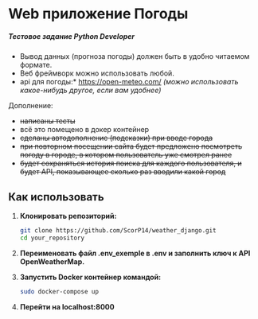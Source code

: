 # Web приложение Погоды
##### Тестовое задание Python Developer

 - Вывод данных (прогноза погоды) должен быть в удобно читаемом формате. 
 - Веб фреймворк можно использовать любой.
 - api для погоды:* https://open-meteo.com/ *(можно использовать какое-нибудь другое, если вам удобнее)*

Дополнение:

- ~~написаны тесты~~
- всё это помещено в докер контейнер
- ~~сделаны автодополнение (подсказки) при вводе города~~
- ~~при повторном посещении сайта будет предложено посмотреть погоду в городе, в котором пользователь уже смотрел ранее~~
- ~~будет сохраняться история поиска для каждого пользователя, и будет API, показывающее сколько раз вводили какой город~~

## Как использовать

1. **Клонировать репозиторий:**

   ```bash
   git clone https://github.com/ScorP14/weather_django.git
   cd your_repository

2. **Переименовать файл .env_exemple в .env и заполнить ключ к API OpenWeatherMap.**

3. **Запустить Docker контейнер командой:**

   ```bash
   sudo docker-compose up

4. **Перейти на localhost:8000**
